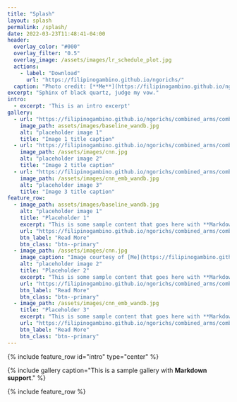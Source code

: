 ```yaml
---
title: "Splash"
layout: splash
permalink: /splash/
date: 2022-03-23T11:48:41-04:00
header:
  overlay_color: "#000"
  overlay_filter: "0.5"
  overlay_image: /assets/images/lr_schedule_plot.jpg
  actions:
    - label: "Download"
      url: "https://filipinogambino.github.io/ngorichs/"
  caption: "Photo credit: [**Me**](https://filipinogambino.github.io/ngorichs/)"
excerpt: "Sphinx of black quartz, judge my vow."
intro: 
  - excerpt: 'This is an intro excerpt'
gallery:
  - url: "https://filipinogambino.github.io/ngorichs/combined_arms/combined-arms-part-1.html"
    image_path: assets/images/baseline_wandb.jpg
    alt: "placeholder image 1"
    title: "Image 1 title caption"
  - url: "https://filipinogambino.github.io/ngorichs/combined_arms/combined-arms-part-2.html"
    image_path: /assets/images/cnn.jpg
    alt: "placeholder image 2"
    title: "Image 2 title caption"
  - url: "https://filipinogambino.github.io/ngorichs/combined_arms/combined-arms-part-3.html"
    image_path: /assets/images/cnn_emb_wandb.jpg
    alt: "placeholder image 3"
    title: "Image 3 title caption"
feature_row:
  - image_path: assets/images/baseline_wandb.jpg
    alt: "placeholder image 1"
    title: "Placeholder 1"
    excerpt: "This is some sample content that goes here with **Markdown** formatting."
    url: "https://filipinogambino.github.io/ngorichs/combined_arms/combined-arms-part-1.html"
    btn_label: "Read More"
    btn_class: "btn--primary"
  - image_path: /assets/images/cnn.jpg
    image_caption: "Image courtesy of [Me](https://filipinogambino.github.io/ngorichs/)"
    alt: "placeholder image 2"
    title: "Placeholder 2"
    excerpt: "This is some sample content that goes here with **Markdown** formatting."
    url: "https://filipinogambino.github.io/ngorichs/combined_arms/combined-arms-part-2.html"
    btn_label: "Read More"
    btn_class: "btn--primary"
  - image_path: /assets/images/cnn_emb_wandb.jpg
    title: "Placeholder 3"
    excerpt: "This is some sample content that goes here with **Markdown** formatting."
    url: "https://filipinogambino.github.io/ngorichs/combined_arms/combined-arms-part-3.html"
    btn_label: "Read More"
    btn_class: "btn--primary"
---
```


{% include feature_row id="intro" type="center" %}

{% include gallery caption="This is a sample gallery with **Markdown support**." %}

{% include feature_row %}
